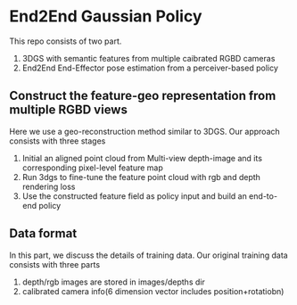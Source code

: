 # End2End Gaussian Policy
This repo consists of two part.
1. 3DGS with semantic features from multiple caibrated RGBD cameras
2. End2End End-Effector pose estimation from a perceiver-based policy
## Construct the feature-geo representation from multiple RGBD views
Here we use a geo-reconstruction method similar to 3DGS. Our approach consists with three stages
1. Initial an aligned point cloud from Multi-view depth-image and its corresponding pixel-level feature map
2. Run 3dgs to fine-tune the feature point cloud with rgb and depth rendering loss
3. Use the constructed feature field as policy input and build an end-to-end policy
## Data format
In this part, we discuss the details of training data. Our original training data consists with three parts
1. depth/rgb images are stored in images/depths dir
2. calibrated camera info(6 dimension vector includes position+rotatiobn)
